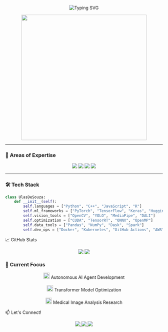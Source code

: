 <p align="center">
  <img src="https://readme-typing-svg.demolab.com?font=Fira+Code&size=30&duration=3000&pause=1000&color=22D3EE&center=true&vCenter=true&width=435&lines=Hi+👋+I'm+ulasdesouza;AI+Enthusiast;Deep+Learning+Developer;ML+Researcher;Computer+Vision+Explorer" alt="Typing SVG" />
</p>

<div align="center">
  <img src="https://media.giphy.com/media/qgQUggAC3Pfv687qPC/giphy.gif" width="400"/>
</div>

---

### 🧠 **Areas of Expertise**

<p align="center">
  <img src="https://img.shields.io/badge/Deep Learning-0A0A0A?style=for-the-badge&logo=deepscan&logoColor=00C7B7" />
  <img src="https://img.shields.io/badge/Large Language Models-FFD700?style=for-the-badge&logo=openai&logoColor=black" />
  <img src="https://img.shields.io/badge/Computer Vision-4B0082?style=for-the-badge&logo=opencv&logoColor=white" />
  <img src="https://img.shields.io/badge/AI Agents-228B22?style=for-the-badge&logo=atom&logoColor=white" />
</p>

---

### 🛠️ **Tech Stack**

```python
class UlasDeSouza:
    def __init__(self):
        self.languages = ["Python", "C++", "JavaScript", "R"]
        self.ml_frameworks = ["PyTorch", "TensorFlow", "Keras", "HuggingFace"]
        self.vision_tools = ["OpenCV", "YOLO", "MediaPipe", "DALI"]
        self.optimization = ["CUDA", "TensorRT", "ONNX", "OpenMP"]
        self.data_tools = ["Pandas", "NumPy", "Dask", "Spark"]
        self.dev_ops = ["Docker", "Kubernetes", "GitHub Actions", "AWS"]

```
📈 GitHub Stats
<p align="center"> <img align="center" src="https://github-readme-stats.vercel.app/api?username=ulasdesouza24&show_icons=true&theme=radical" /> <img align="center" src="https://github-readme-stats.vercel.app/api/top-langs/?username=ulasdesouza24&layout=compact&theme=radical" /> </p>


### 🎯 **Current Focus**

<p align="center">
  <img src="https://media.giphy.com/media/3o7TKMt1VVNkHV2PaE/giphy.gif" width="20"> Autonomous AI Agent Development<br><br>
  <img src="https://media.giphy.com/media/3o7TKMt1VVNkHV2PaE/giphy.gif" width="20"> Transformer Model Optimization<br><br>
  <img src="https://media.giphy.com/media/3o7TKMt1VVNkHV2PaE/giphy.gif" width="20"> Medical Image Analysis Research
</p>



📫 Let's Connect!
<p align="center"> <a href="mailto:umet9711@gmail.com"> <img src="https://img.shields.io/badge/Gmail-D14836?style=for-the-badge&logo=gmail&logoColor=white" /> </a> <a href="https://www.linkedin.com/in/ulastaylano24/"> <img src="https://img.shields.io/badge/LinkedIn-0077B5?style=for-the-badge&logo=linkedin&logoColor=white"/> </a> <a href="https://twitter.com/ulastaylano"> <img src="https://img.shields.io/badge/Twitter-1DA1F2?style=for-the-badge&logo=twitter&logoColor=white"/> </a> </p>
